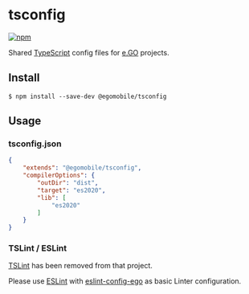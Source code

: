 # tsconfig

[![npm](https://img.shields.io/npm/v/@egomobile/tsconfig.svg)](https://www.npmjs.com/package/@egomobile/tsconfig)

Shared [TypeScript](https://www.typescriptlang.org/docs/handbook/tsconfig-json.html) config files for [e.GO](https://e-go-mobile.com/) projects.

## Install

```
$ npm install --save-dev @egomobile/tsconfig
```

## Usage

### tsconfig.json

```json
{
    "extends": "@egomobile/tsconfig",
    "compilerOptions": {
        "outDir": "dist",
        "target": "es2020",
        "lib": [
            "es2020"
        ]
    }
}
```

### TSLint / ESLint

[TSLint](https://palantir.github.io/tslint/) has been removed from that project.

Please use [ESLint](https://eslint.org/) with [eslint-config-ego](https://www.npmjs.com/package/eslint-config-ego) as basic Linter configuration.